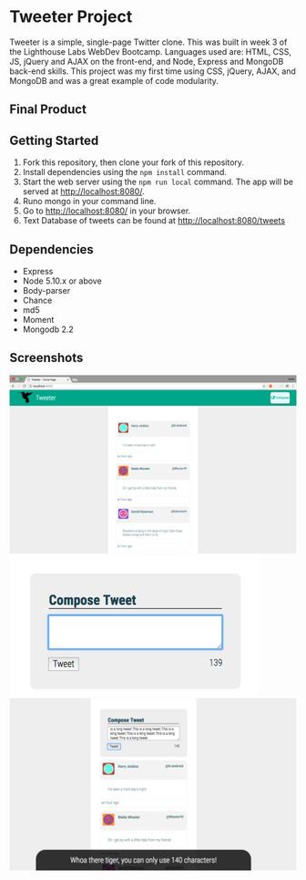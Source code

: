 # Tweeter Project

Tweeter is a simple, single-page Twitter clone. This was built in week 3 of the Lighthouse Labs WebDev Bootcamp. Languages used are: HTML, CSS, JS, jQuery and AJAX on the front-end, and Node, Express and MongoDB back-end skills. This project was my first time using CSS, jQuery, AJAX, and MongoDB and was a great example of code modularity.


## Final Product


## Getting Started

1. Fork this repository, then clone your fork of this repository.
2. Install dependencies using the `npm install` command.
3. Start the web server using the `npm run local` command. The app will be served at <http://localhost:8080/>.
4. Runo mongo in your command line.
5. Go to <http://localhost:8080/> in your browser.
6. Text Database of tweets can be found at <http://localhost:8080/tweets>

## Dependencies

- Express
- Node 5.10.x or above
- Body-parser
- Chance
- md5
- Moment
- Mongodb 2.2

## Screenshots

!["Screenshot of full tweet page"](https://github.com/SadieF/tweeter/blob/master/docs/fullPage.png?raw=true)
!["Compose Box"](https://github.com/SadieF/tweeter/blob/master/docs/composeBox.png?raw=true)
!["Screenshot of error message"](https://github.com/SadieF/tweeter/blob/master/docs/errorText.png?raw=true)

